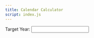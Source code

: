 ```yaml
---
title: Calendar Calculator
script: index.js
---
```


<label>
  Target Year:
  <input id="year" type="number" onchange="calc()" />
</label>

<div id="output"></div>

<script>
  document.getElementById("year").value = CURRENT_YEAR;
  calc();
</script>
